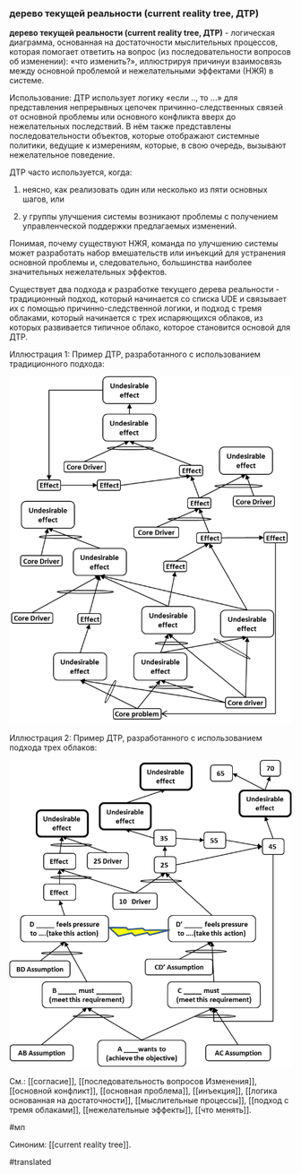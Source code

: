 ### дерево текущей реальности (current reality tree, ДТР)

**дерево текущей реальности (current reality tree, ДТР)** - логическая диаграмма, основанная на достаточности мыслительных процессов, которая помогает ответить на вопрос (из последовательности вопросов об изменении): «что изменить?», иллюстрируя причинуи взаимосвязь между основной проблемой и нежелательными эффектами (НЖЯ) в системе.

Использование: ДТР использует логику «если .., то \...» для представления непрерывных цепочек причинно-следственных связей от основной проблемы или основного конфликта вверх до нежелательных последствий. В нём также представлены последовательности объектов, которые отображают системные политики, ведущие к измерениям, которые, в свою очередь, вызывают нежелательное поведение.

ДТР часто используется, когда:

1. неясно, как реализовать один или несколько из пяти основных шагов, или

2. у группы улучшения системы возникают проблемы с получением управленческой поддержки предлагаемых изменений.

Понимая, почему существуют НЖЯ, команда по улучшению системы может разработать набор вмешательств или инъекций для устранения основной проблемы и, следовательно, большинства наиболее значительных нежелательных эффектов.

Существует два подхода к разработке текущего дерева реальности - традиционный подход, который начинается со списка UDE и связывает их с помощью причинно-следственной логики, и подход с тремя облаками, который начинается с трех испаряющихся облаков, из которых развивается типичное облако, которое становится основой для ДТР.

Иллюстрация 1: Пример ДТР, разработанного с использованием традиционного подхода:

![](images/image86.png)

Иллюстрация 2: Пример ДТР, разработанного с использованием подхода трех облаков:

![](images/image31.png)

См.: [[согласие]], [[последовательность вопросов Изменения]], [[основной конфликт]], [[основная проблема]], [[инъекция]], [[логика основанная на достаточности]], [[мыслительные процессы]], [[подход с тремя облаками]], [[нежелательные эффекты]], [[что менять]].

#мп

Синоним: [[current reality tree]].

#translated
